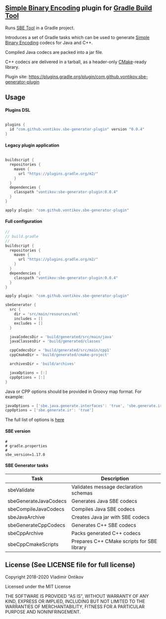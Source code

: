 [Simple Binary Encoding](https://github.com/real-logic/simple-binary-encoding) plugin for [Gradle Build Tool](https://gradle.org/)
------------------------------------------
Runs [SBE Tool](https://github.com/real-logic/simple-binary-encoding/wiki/Sbe-Tool-Guide)
in a Gradle project.

Introduces a set of Gradle tasks which can be used to generate
[Simple Binary Encoding](https://github.com/real-logic/simple-binary-encoding)
codecs for Java and C++.

Compiled Java codecs are packed into a jar file.

C++ codecs are delivered in a tarball, as a header-only
[CMake](https://cmake.org/)-ready library.

Plugin site: https://plugins.gradle.org/plugin/com.github.vontikov.sbe-generator-plugin

Usage
-----

#### Plugins DSL

```Groovy

plugins {
  id "com.github.vontikov.sbe-generator-plugin" version "0.0.4"
}
```

#### Legacy plugin application


```Groovy

buildscript {
  repositories {
    maven {
      url "https://plugins.gradle.org/m2/"
    }
  }
  dependencies {
    classpath "vontikov:sbe-generator-plugin:0.0.4"
  }
}

apply plugin: "com.github.vontikov.sbe-generator-plugin"
```

#### Full configuration

```Groovy
//
// build.gradle
//
buildscript {
  repositories {
    maven {
      url "https://plugins.gradle.org/m2/"
    }
  }
  dependencies {
    classpath "vontikov:sbe-generator-plugin:0.0.4"
  }
}

apply plugin: "com.github.vontikov.sbe-generator-plugin"

sbeGenerator {
  src {
    dir = 'src/main/resources/xml'
    includes = []
    excludes = []
  }

  javaCodecsDir = 'build/generated/src/main/java'
  javaClassesDir = 'build/generated/classes'

  cppCodecsDir = 'build/generated/src/main/cpp1'
  cppCmakeDir = 'build/generated/cmake-project'

  archivesDir = 'build/archives'

  javaOptions = [:]
  cppOptions = [:]
}
```

Java or CPP options should be provided in Groovy map format.
For example:

```Groovy
javaOptions = ['sbe.java.generate.interfaces': 'true', 'sbe.generate.ir': 'true']
cppOptions = ['sbe.generate.ir': 'true']
```
The full list of options is [here](https://github.com/real-logic/simple-binary-encoding/wiki/Sbe-Tool-Guide)


#### SBE version
```
#
# gradle.properties
#
sbe_version=1.17.0
```

#### SBE Generator tasks

| Task                  | Description                                |
| --------------------- | ------------------------------------------ |
| sbeValidate           | Validates message declaration schemas      |
| sbeGenerateJavaCodecs | Generates Java SBE codecs                  |
| sbeCompileJavaCodecs  | Compiles Java SBE codecs                   |
| sbeJavaArchive        | Creates Java jar with SBE codecs           |
| sbeGenerateCppCodecs  | Generates C++ SBE codecs                   |
| sbeCppArchive         | Packs generated C++ codecs                 |
| sbeCppCmakeScripts    | Prepares C++ CMake scripts for SBE library |

License (See LICENSE file for full license)
------------------------------------------

Copyright 2018-2020 Vladimir Ontikov

Licensed under the MIT License

THE SOFTWARE IS PROVIDED "AS IS", WITHOUT WARRANTY OF ANY KIND, EXPRESS OR
IMPLIED, INCLUDING BUT NOT LIMITED TO THE WARRANTIES OF MERCHANTABILITY,
FITNESS FOR A PARTICULAR PURPOSE AND NONINFRINGEMENT.
